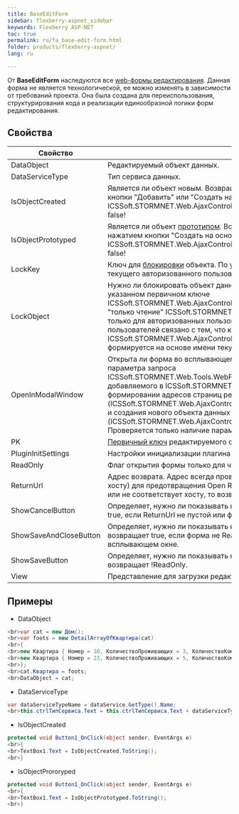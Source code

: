```yaml
---
title: BaseEditForm
sidebar: flexberry-aspnet_sidebar
keywords: Flexberry ASP-NET
toc: true
permalink: ru/fa_base-edit-form.html
folder: products/flexberry-aspnet/
lang: ru

---
```


От **BaseEditForm** наследуются все [web-формы редактирования](fa_editform.html). Данная форма не является технологической, ее можно изменять в зависимости от требований проекта.
Она была создана для переиспользования, структурирования кода и реализации единообразной логики форм редактирования.

## Свойства

|Свойство|Описание|
|---|---|
| DataObject | Редактируемый объект данных.|
| DataServiceType| Тип сервиса данных.|
| IsObjectCreated| Является ли объект новым.  Возвращает true в случае, когда объект создан нажатием кнопки "Добавить" или "Создать на основе".  В ICSSoft.STORMNET.Web.AjaxControls.Forms.BaseEditForm<T>.Preload() всегда возвращает false! | 
| IsObjectPrototyped| Является ли объект [прототипом](http://wiki.ics.perm.ru/DataObjectPrototype.ashx).  Возвращает true в случае, когда объект создан нажатием кнопки "Создать на основе".  В ICSSoft.STORMNET.Web.AjaxControls.Forms.BaseEditForm<T>.Preload() всегда возвращает false!|
| LockKey| Ключ для [блокировки](fw_read-only-win.html) объекта.  По умолчанию блокировка происходит по имени текущего авторизованного пользователя.|
| LockObject | Нужно ли блокировать объект данных.  По умолчанию блокировка включена при указанном первичном ключе ICSSoft.STORMNET.Web.AjaxControls.Forms.BaseEditForm<T>.PK, при выключенном режиме "только чтение" ICSSoft.STORMNET.Web.AjaxControls.Forms.BaseEditForm<T>.ReadOnly и только для авторизованных пользователей.  Требование авторизованности пользователей связано с тем, что ключ блокировки ICSSoft.STORMNET.Web.AjaxControls.Forms.BaseEditForm<T>.LockKey по умолчанию формируется на основе имени текущего авторизованного пользователя.|
| OpenInModalWindow | Открыта ли форма во всплывающем окне.  По умолчанию определяется на основе параметра запроса ICSSoft.STORMNET.Web.Tools.WebParamController.OpenedInNewWindowParamName, добавляемого в ICSSoft.STORMNET.Web.AjaxControls.WebObjectListView при формировании адресов страниц редактирования (ICSSoft.STORMNET.Web.AjaxControls.WebObjectListView.GetRealEditPage(System.String)) и создания нового объекта данных (ICSSoft.STORMNET.Web.AjaxControls.WebObjectListView.GetRealAddPage()).  Проверяется только наличие параметра. | 
| PK| [Первичный ключ](fo_primary-keys-objects.html) редактируемого объекта.|  
| PluginInitSettings | Настройки инициализации плагина формы редактирования.|
| ReadOnly | Флаг открытия формы только для чтения.|
| ReturnUrl | Адрес возврата.  Адрес всегда проверяется на "локальность" (соответствие текущему хосту) для предотвращения Open Redirection Attack.  Если адрес возврата отсутствует или не соответствует хосту, то возвращается адрес до корня сервера.|
| ShowCancelButton | Определяет, нужно ли показывать кнопку "Закрыть". В базовой реализации возвращает true, если ReturnUrl не пустой или форма открыта во всплывающем окне.|
| ShowSaveAndCloseButton | Определяет, нужно ли показывать кнопку "Сохранить и закрыть". В базовой реализации возвращает true, если форма не ReadOnly и ReturnUrl не пустой или форма открыта во всплывающем окне.|
| ShowSaveButton | Определяет, нужно ли показывать кнопку "Сохранить". В базовой реализации возвращает !ReadOnly.|
| View | Представление для загрузки редактируемых данных.|

## Примеры

* DataObject

```csharp
<br>var cat = new Дом();
<br>var foots = new DetailArrayOfКвартира(cat)
<br>{
<br>new Квартира { Номер = 10, КоличествоПроживающих = 3, КоличествоКомнат = 2 },
<br>new Квартира { Номер = 23, КоличествоПроживающих = 5, КоличествоКомнат = 4 },
<br>};
<br>cat.Квартира = foots;
<br>DataObject = cat;
```

* DataServiceType

```csharp
var dataServiceTypeName = dataService.GetType().Name;
<br>this.ctrlТипСервиса.Text = this.ctrlТипСервиса.Text + dataServiceTypeName;
```

* IsObjectCreated 

```csharp
protected void Button1_OnClick(object sender, EventArgs e)
<br>{
<br>TextBox1.Text = IsObjectCreated.ToString();
<br>}
```

* IsObjectProroryped

```csharp
protected void Button1_OnClick(object sender, EventArgs e)
<br>{
<br>TextBox1.Text = IsObjectPrototyped.ToString();
<br>}
```
